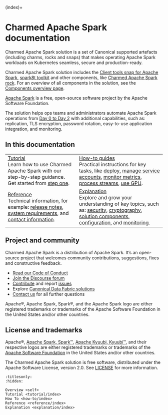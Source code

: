 (index)=
# Charmed Apache Spark documentation

Charmed Apache Spark solution is a set of Canonical supported artefacts (including charms, rocks and
snaps) that makes operating Apache Spark workloads on Kubernetes seamless, secure and
production-ready.

Charmed Apache Spark solution includes the
[Client tools snap for Apache Spark](https://snapcraft.io/spark-client),
[spark8t toolkit](https://github.com/canonical/spark-k8s-toolkit-py) and other components, like
[Charmed Apache Spark rock](https://github.com/canonical/charmed-spark-rock/pkgs/container/charmed-spark).
For an overview of all components in the solution, see the
[Components overview page](explanation-component-overview).

[Apache Spark](https://spark.apache.org) is a free, open-source software project by the Apache Software Foundation.

The solution helps ops teams and administrators automate Apache Spark operations from
[Day 0 to Day 2](https://codilime.com/blog/day-0-day-1-day-2-the-software-lifecycle-in-the-cloud-age/)
with additional capabilities, such as: replication, TLS encryption, password rotation,
easy-to-use application integration, and monitoring.

## In this documentation

| | |
|--|--|
| [Tutorial](tutorial-introduction)</br> Learn how to use Charmed Apache Spark with our step-by-step guidance. Get started from [step one](tutorial-1-environment-setup). </br> | [How-to guides](how-to-deploy-index) </br> Practical instructions for key tasks, like [deploy](how-to-deploy-index), [manage service accounts](how-to-manage-service-accounts-index), [monitor metrics](how-to-monitoring), [process streams](how-to-streaming-jobs), [use GPU](how-to-use-gpu). |
| [Reference](reference-index) </br> Technical information, for example: [release notes](reference-releases-index), [system requirements](reference-requirements), and [contact information](reference-contacts). | [Explanation](explanation-index) </br> Explore and grow your understanding of key topics, such as: [security](explanation-security), [cryptography](explanation-cryptography), [solution components](explanation-component-overview), [configuration](explanation-configuration), and [monitoring](explanation-monitoring). |

## Project and community

Charmed Apache Spark is a distribution of Apache Spark. It’s an open-source project that welcomes community contributions, suggestions, fixes and constructive feedback.  

- [Read our Code of Conduct](https://ubuntu.com/community/code-of-conduct)  
- [Join the Discourse forum](https://discourse.charmhub.io/tag/spark)  
- [Contribute](https://github.com/canonical/spark-client-snap) and report [issues](https://github.com/canonical/spark-client-snap/issues/new)  
- Explore [Canonical Data Fabric solutions](https://canonical.com/data)  
- [Contact us](https://discourse.charmhub.io/t/13107) for all further questions  

Apache®, Apache Spark, Spark®, and the Apache Spark logo are either registered trademarks or trademarks of the Apache Software Foundation in the United States and/or other countries.  

## License and trademarks

Apache®, [Apache Spark, Spark™](https://spark.apache.org/), [Apache Kyuubi, Kyuubi™](https://kyuubi.apache.org/), and their respective logos are either registered trademarks or trademarks of the [Apache Software Foundation](https://www.apache.org/) in the United States and/or other countries.

The Charmed Apache Spark solution is free software, distributed under the Apache Software License, version 2.0. See [LICENSE](https://github.com/canonical/spark-k8s-bundle/blob/main/LICENSE) for more information.

```{toctree}
:titlesonly:
:hidden:

Overview <self>
Tutorial <tutorial/index>
How To <how-to/index>
Reference <reference/index>
Explanation <explanation/index>
```
